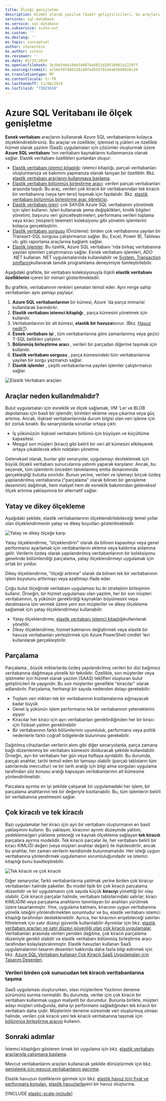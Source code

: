 ```yaml
---
title: Ölçeği genişletme
description: Hizmet olarak yazılım (SaaS) geliştiricileri, bu araçları kullanarak bulutta esnek, ölçeklenebilir veritabanlarını kolayca oluşturabilir
services: sql-database
ms.service: sql-database
ms.subservice: scale-out
ms.custom: ''
ms.devlang: ''
ms.topic: conceptual
author: stevestein
ms.author: sstein
ms.reviewer: ''
ms.date: 01/25/2019
ms.openlocfilehash: 3e30e54eb18eb5d487da6821d285109b1a22297f
ms.sourcegitcommit: ac56ef07d86328c40fed5b5792a6a02698926c2d
ms.translationtype: MT
ms.contentlocale: tr-TR
ms.lasthandoff: 11/08/2019
ms.locfileid: "73823610"
---
```

# <a name="scaling-out-with-azure-sql-database"></a>Azure SQL Veritabanı ile ölçek genişletme
**Esnek veritabanı** araçlarını kullanarak Azure SQL veritabanlarını kolayca ölçeklendirebilirsiniz. Bu araçlar ve özellikler, işlemsel iş yükleri ve özellikle hizmet olarak yazılım (SaaS) uygulamaları için çözümler oluşturmak üzere **Azure SQL veritabanı** 'nın veritabanı kaynaklarını kullanmanıza olanak sağlar. Elastik veritabanı özellikleri şunlardan oluşur:

* [Elastik veritabanı istemci kitaplığı](sql-database-elastic-database-client-library.md): istemci kitaplığı, parçalı veritabanları oluşturmanıza ve bakımını yapmanıza olanak tanıyan bir özelliktir.  Bkz. [elastik veritabanı araçlarını kullanmaya başlama](sql-database-elastic-scale-get-started.md).
* [Elastik veritabanı bölünmüş birleştirme aracı](sql-database-elastic-scale-overview-split-and-merge.md): verileri parçalı veritabanları arasında taşıdı. Bu araç, verileri çok kiracılı bir veritabanından tek kiracılı bir veritabanına (veya tam tersi) taşımak için faydalıdır. Bkz. [elastik veritabanı bölünmüş birleştirme araç öğreticisi](sql-database-elastic-scale-configure-deploy-split-and-merge.md).
* [Elastik veritabanı işleri](elastic-jobs-overview.md): çok SAYıDA Azure SQL veritabanını yönetmek için işleri kullanın. İşleri kullanarak şema değişiklikleri, kimlik bilgileri yönetimi, başvuru veri güncelleştirmeleri, performans verileri toplama veya kiracı (müşteri) telemetri koleksiyonu gibi yönetim işlemlerini kolayca gerçekleştirin.
* [Elastik veritabanı sorgusu](sql-database-elastic-query-overview.md) (Önizleme): birden çok veritabanına yayılan bir Transact-SQL sorgusu çalıştırmanızı sağlar. Bu, Excel, Power BI, Tableau vb. gibi raporlama araçlarına bağlantı sağlar.
* [Elastik işlemler](sql-database-elastic-transactions-overview.md): Bu özellik, Azure SQL veritabanı 'nda birkaç veritabanına yayılan işlemleri çalıştırmanızı sağlar. Esnek veritabanı işlemleri, ADO .NET kullanan .NET uygulamalarında kullanılabilir ve [System. Transaction sınıflarını](https://msdn.microsoft.com/library/system.transactions.aspx)kullanarak tanıdık programlama deneyimiyle tümleştirilebilir.

Aşağıdaki grafikte, bir veritabanı koleksiyonuyla ilişkili **elastik veritabanı özelliklerini** içeren bir mimari gösterilmektedir.

Bu grafikte, veritabanının renkleri şemaları temsil eder. Aynı renge sahip veritabanları aynı şemayı paylaşır.

1. **Azure SQL veritabanlarının** bir kümesi, Azure 'da parça mimarisi kullanılarak barındırılır.
2. **Elastik veritabanı istemci kitaplığı** , parça kümesini yönetmek için kullanılır.
3. Veritabanlarının bir alt kümesi, **elastik bir havuza**konur. (Bkz. [Havuz nedir?](sql-database-elastic-pool.md)).
4. **Esnek veritabanı işi** , tüm veritabanlarına göre zamanlanmış veya geçici T-SQL betikleri çalıştırır.
5. **Bölünmüş birleştirme aracı** , verileri bir parçadan diğerine taşımak için kullanılır.
6. **Elastik veritabanı sorgusu** , parça kümesindeki tüm veritabanlarına yayılan bir sorgu yazmanızı sağlar.
7. **Elastik işlemler** , çeşitli veritabanlarına yayılan işlemler çalıştırmanızı sağlar. 

![Elastik Veritabanı araçları][1]

## <a name="why-use-the-tools"></a>Araçlar neden kullanılmalıdır?
Bulut uygulamaları için esneklik ve ölçek sağlamak, VM 'Ler ve BLOB depolaması için basit bir işlemdir; birimleri ekleme veya çıkarma veya güç artırma. Ancak, ilişkisel veritabanlarında durum bilgisi olan veri işleme için bir zorluk bıraktı. Bu senaryolarda sorunlar ortaya çıktı:

* İş yükünüzün ilişkisel veritabanı bölümü için büyüyen ve küçültüme kapasitesi.
* Meşgul son müşteri (kiracı) gibi belirli bir veri alt kümesini etkileyerek ortaya çıkabilecek etkin noktaları yönetme.

Geleneksel olarak, bunlar gibi senaryolar, uygulamayı desteklemek için büyük ölçekli veritabanı sunucularına yatırım yaparak karşılanır. Ancak, bu seçenek, tüm işlemlerin önceden tanımlanmış emtia donanımında gerçekleştiği bulutta sınırlıdır. Bunun yerine, verileri ve işlemeyi birçok özdeş yapılandırılmış veritabanına ("parçalama" olarak bilinen bir genişleme deseninin) dağıtmak, hem maliyet hem de esneklik bakımından geleneksel ölçek artırma yaklaşımına bir alternatif sağlar.

## <a name="horizontal-and-vertical-scaling"></a>Yatay ve dikey ölçekleme
Aşağıdaki şekilde, elastik veritabanlarının ölçeklendirilebileceği temel yollar olan ölçeklendirmenin yatay ve dikey boyutları gösterilmektedir.

![Yatay ve dikey ölçeğe karşı][2]

Yatay ölçeklendirme, "ölçeklendirin" olarak da bilinen kapasiteyi veya genel performansı ayarlamak için veritabanlarını ekleme veya kaldırma anlamına gelir. Verilerin özdeş olarak yapılandırılmış veritabanlarının bir koleksiyonu genelinde bölümlendiği parçalama, yatay ölçeklendirmeyi uygulamak için ortak bir yoldur.  

Dikey ölçeklendirme, "ölçeği artırma" olarak da bilinen tek bir veritabanının işlem boyutunu arttırmayı veya azaltmayı ifade eder.

Çoğu bulut ölçeğinde veritabanı uygulaması bu iki stratejinin birleşimini kullanır. Örneğin, bir hizmet uygulaması olan yazılım, her bir son müşteri veritabanının, iş yükünün gerektirdiği kaynakları büyümesini veya daralmasına izin vermek üzere yeni son müşteriler ve dikey ölçekleme sağlamak için yatay ölçeklendirmeyi kullanabilir.

* Yatay ölçeklendirme, [elastik veritabanı istemci kitaplığı](sql-database-elastic-database-client-library.md)kullanılarak yönetilir.
* Dikey ölçeklendirme, hizmet katmanını değiştirmek veya elastik bir havuza veritabanları yerleştirmek için Azure PowerShell cmdlet 'leri kullanılarak gerçekleştirilir.

## <a name="sharding"></a>Parçalama
Parçalama *, büyük* miktarlarda özdeş yapılandırılmış verileri bir dizi bağımsız veritabanına dağıtmaya yönelik bir tekniktir. Özellikle, son müşteriler veya işletmeler için hizmet olarak yazılım (SAAS) teklifleri oluşturan bulut geliştiricileri ile yaygındır. Bu son müşteriler genellikle "kiracılar" olarak adlandırılır. Parçalama, herhangi bir sayıda nedenden dolayı gerekebilir:  

* Toplam veri miktarı tek bir veritabanının kısıtlamalarına sığmayacak kadar büyük
* Genel iş yükünün işlem performansı tek bir veritabanının yeteneklerini aşıyor
* Kiracılar her kiracı için ayrı veritabanları gerektirdiğinden her bir kiracı için fiziksel yalıtım gerektirebilir
* Bir veritabanının farklı bölümlerinin uyumluluk, performans veya politik nedenlerle farklı coğrafi bölgelerde bulunması gerekebilir.

Dağıtılmış cihazlardan verilerin alımı gibi diğer senaryolarda, parça zamana bağlı düzenlenmiş bir veritabanı kümesini dolduracak şekilde kullanılabilir. Örneğin, ayrı bir veritabanı her gün veya haftaya ayrılabilir. Bu durumda, parçalı anahtar, tarihi temsil eden bir tamsayı olabilir (parçalı tabloların tüm satırlarında mevcuttur) ve bir tarih aralığı için bilgi alma sorguları uygulama tarafından söz konusu aralığı kapsayan veritabanlarının alt kümesine yönlendirilmelidir.

Parçalara ayırma en iyi şekilde çalışarak bir uygulamadaki her işlem, bir parçalama anahtarının tek bir değeriyle kısıtlanabilir. Bu, tüm işlemlerin belirli bir veritabanına yerelmesini sağlar.

## <a name="multi-tenant-and-single-tenant"></a>Çok kiracılı ve tek kiracılı
Bazı uygulamalar her kiracı için ayrı bir veritabanı oluşturmanın en basit yaklaşımını kullanır. Bu yaklaşım, kiracının ayrıntı düzeyinde yalıtım, yedekleme/geri yükleme yeteneği ve kaynak ölçekleme sağlayan **tek kiracılı** parçalara ayırma modelidir. Tek kiracılı parçalar ile, her veritabanı belirli bir kiracı KIMLIĞI değeri (veya müşteri anahtar değeri) ile ilişkilendirilir, ancak bu anahtar, her zaman verilerin kendisinde bulunmamalıdır. Her isteği uygun veritabanına yönlendirmek uygulamanın sorumluluğundadır ve istemci kitaplığı bunu basitleştirebilir.

![Tek kiracılı ve çok kiracılı][4]

Diğer senaryolar, farklı veritabanlarına yalıtmak yerine birden çok kiracıyı veritabanları halinde paketler. Bu model tipik bir çok kiracılı parçalama düzenlidir ve bir uygulamanın çok sayıda küçük **kiracıyı** yönettiği bir olay olabilir. Çok kiracılı parçalar halinde, veritabanı tablolarındaki satırlar, kiracı KIMLIĞINI veya parçalama anahtarını tanımlayan bir anahtarı yürütmek üzere tasarlanmıştır. Yine, uygulama katmanı, kiracının uygun veritabanına yönelik isteğini yönlendirmekten sorumludur ve bu, elastik veritabanı istemci kitaplığı tarafından desteklenebilir. Ayrıca, her kiracının erişebileceği satırları filtrelemek için satır düzeyi güvenlik kullanılabilir-Ayrıntılar için bkz. [elastik veritabanı araçları ve satır düzeyi güvenliği olan çok kiracılı uygulamalar](sql-database-elastic-tools-multi-tenant-row-level-security.md). Veritabanları arasında verileri yeniden dağıtma, çok kiracılı parçalama düzeniyle gerekli olabilir ve elastik veritabanı bölünmüş birleştirme aracı tarafından kolaylaştıralınmıştır. Elastik havuzları kullanan SaaS uygulamalarının tasarım desenleri hakkında daha fazla bilgi edinmek için bkz. [Azure SQL Veritabanı kullanan Çok Kiracılı SaaS Uygulamaları için Tasarım Desenleri](sql-database-design-patterns-multi-tenancy-saas-applications.md).

### <a name="move-data-from-multiple-to-single-tenancy-databases"></a>Verileri birden çok sunucudan tek kiracılı veritabanlarına taşıma
SaaS uygulaması oluştururken, olası müşterilere Yazılımın deneme sürümünü sunma normaldir. Bu durumda, veriler için çok kiracılı bir veritabanı kullanmak uygun maliyetli bir durumdur. Bununla birlikte, müşteri adayı müşteri olduğunda, daha iyi performans sağladığından tek kiracılı bir veritabanı daha iyidir. Müşterinin deneme süresinde veri oluşturmuş olması halinde, verileri çok kiracılı yeni tek kiracılı veritabanına taşımak için [bölünmüş birleştirme aracını](sql-database-elastic-scale-overview-split-and-merge.md) kullanın.

## <a name="next-steps"></a>Sonraki adımlar
İstemci kitaplığını gösteren örnek bir uygulama için bkz. [elastik veritabanı araçlarıyla çalışmaya başlama](sql-database-elastic-scale-get-started.md).

Mevcut veritabanlarını araçları kullanacak şekilde dönüştürmek için bkz. [genişleme için mevcut veritabanlarını geçirme](sql-database-elastic-convert-to-use-elastic-tools.md).

Elastik havuzun özelliklerini görmek için bkz. [elastik havuz Için fiyat ve performans konuları](sql-database-elastic-pool.md), [elastik havuzlarla](sql-database-elastic-pool-manage-portal.md)yeni bir havuz oluşturma.  

[!INCLUDE [elastic-scale-include](../../includes/elastic-scale-include.md)]

<!--Anchors-->
<!--Image references-->
[1]:./media/sql-database-elastic-scale-introduction/tools.png
[2]:./media/sql-database-elastic-scale-introduction/h_versus_vert.png
[3]:./media/sql-database-elastic-scale-introduction/overview.png
[4]:./media/sql-database-elastic-scale-introduction/single_v_multi_tenant.png

